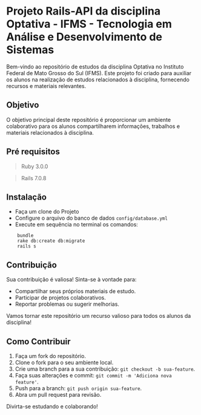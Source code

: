 # Projeto Rails-API da disciplina Optativa - IFMS - Tecnologia em Análise e Desenvolvimento de Sistemas

Bem-vindo ao repositório de estudos da disciplina Optativa no Instituto Federal de Mato Grosso do Sul (IFMS). Este projeto foi criado para auxiliar os alunos na realização de estudos relacionados à disciplina, fornecendo recursos e materiais relevantes.

## Objetivo

O objetivo principal deste repositório é proporcionar um ambiente colaborativo para os alunos compartilharem informações, trabalhos e materiais relacionados à disciplina.

## Pré requisitos

 > Ruby 3.0.0

 > Rails 7.0.8

## Instalação

 - Faça um clone do Projeto
 - Configure o arquivo do banco de dados
   ```config/database.yml```
 - Execute em sequência no terminal os comandos:
  ```
      bundle
      rake db:create db:migrate
      rails s
  ```


## Contribuição

Sua contribuição é valiosa! Sinta-se à vontade para:

- Compartilhar seus próprios materiais de estudo.
- Participar de projetos colaborativos.
- Reportar problemas ou sugerir melhorias.

Vamos tornar este repositório um recurso valioso para todos os alunos da disciplina!

## Como Contribuir

1. Faça um fork do repositório.
2. Clone o fork para o seu ambiente local.
3. Crie uma branch para a sua contribuição: `git checkout -b sua-feature`.
4. Faça suas alterações e commit: `git commit -m 'Adiciona nova feature'`.
5. Push para a branch: `git push origin sua-feature`.
6. Abra um pull request para revisão.

Divirta-se estudando e colaborando!
